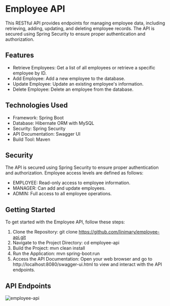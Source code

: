 # Employee API

This RESTful API provides endpoints for managing employee data, including retrieving, adding, updating, and deleting employee records. The API is secured using Spring Security to ensure proper authentication and authorization.

## Features
- Retrieve Employees: Get a list of all employees or retrieve a specific employee by ID.
- Add Employee: Add a new employee to the database.
- Update Employee: Update an existing employee's information.
- Delete Employee: Delete an employee from the database.

## Technologies Used

- Framework: Spring Boot
- Database: Hibernate ORM with MySQL
- Security: Spring Security
- API Documentation: Swagger UI
- Build Tool: Maven

## Security

The API is secured using Spring Security to ensure proper authentication and authorization. Employee access levels are defined as follows:

- EMPLOYEE: Read-only access to employee information.
- MANAGER: Can add and update employees.
- ADMIN: Full access to all employee operations.

## Getting Started

To get started with the Employee API, follow these steps:

1. Clone the Repository: git clone https://github.com/linimary/employee-api.git
2. Navigate to the Project Directory: cd employee-api
3. Build the Project: mvn clean install
4. Run the Application: mvn spring-boot:run
5. Access the API Documentation: Open your web browser and go to http://localhost:8080/swagger-ui.html to view and interact with the API endpoints.

## API Endpoints

![employee-api](https://github.com/linimary/Employee-API/assets/125043957/8638c096-35da-4606-a9a4-d6e0cd6ac52e)
